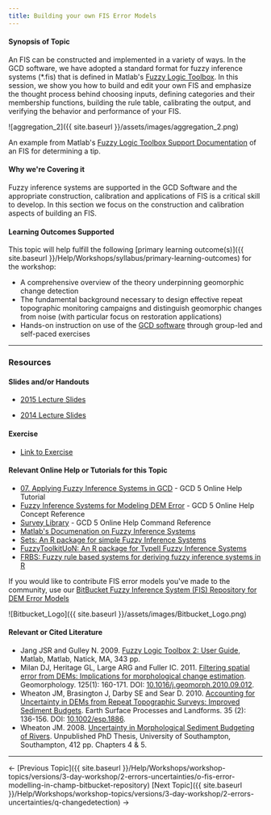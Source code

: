 ```yaml
---
title: Building your own FIS Error Models
---
```


#### Synopsis of Topic

An FIS can be constructed and implemented in a variety of ways. In the GCD software, we have adopted a standard format for fuzzy inference systems (*.fis) that is defined in Matlab's [Fuzzy Logic Toolbox](http://www.mathworks.com/products/fuzzylogic/). In this session, we show you how to build and edit your own FIS and emphasize the thought process behind choosing inputs, defining categories and their membership functions, building the rule table, calibrating the output, and verifying the behavior and performance of your FIS.

![aggregation_2]({{ site.baseurl }}/assets/images/aggregation_2.png)

An example from Matlab's [Fuzzy Logic Toolbox Support Documentation](http://www.mathworks.com/help/toolbox/fuzzy/fp351dup8.html) of an FIS for determining a tip.

#### Why we're Covering it

Fuzzy inference systems are supported in the GCD Software and the appropriate construction, calibration and applications of FIS is a critical skill to develop. In this section we focus on the construction and calibration aspects of building an FIS. 

#### Learning Outcomes Supported

This topic will help fulfill the following [primary learning outcome(s)]({{ site.baseurl }}/Help/Workshops/syllabus/primary-learning-outcomes) for the workshop:

- A comprehensive overview of the theory underpinning geomorphic change detection
- The fundamental background necessary to design effective repeat topographic monitoring campaigns and distinguish geomorphic changes from noise (with particular focus on restoration applications)
- Hands-on instruction on use of the [GCD software](http://www.joewheaton.org/Home/research/software/GCD) through group-led and self-paced exercises

------

### Resources

#### Slides and/or Handouts

- [2015 Lecture Slides](http://etalweb.joewheaton.org/etal_workshops/GCD/2015_USU/N_FuzzyInferenceSystems.pdf)

- [2014 Lecture Slides](http://etal.usu.edu/GCD/Workshop/2014/Lectures/Q_BuildingFIS_GCD_Workshop.pdf)

#### Exercise

- [Link to Exercise](http://gcd6help.joewheaton.org/tutorials--how-to/workshop-tutorials/p-building-your-own-fis)

#### Relevant Online Help or Tutorials for this Topic

- [07. Applying Fuzzy Inference Systems in GCD](http://gcd5help.joewheaton.org/tutorials--how-to/vii-fuzzy-inference-systems-in-gcd) - GCD 5 Online Help Tutorial
- [Fuzzy Inference Systems for Modeling DEM Error](http://gcd5help.joewheaton.org/gcd-concepts/fuzzy-inference-systems-for-modeling-dem-error) - GCD 5 Online Help Concept Reference
- [Survey Library](http://gcd5help.joewheaton.org/gcd-command-reference/data-prep-menu/survey-library) - GCD 5 Online Help Command Reference
- [Matlab's Documenation on Fuzzy Inference Systems](http://www.mathworks.com/help/toolbox/fuzzy/fp351dup8.html)
- [Sets: An R package for simple Fuzzy Inference Systems](http://cran.r-project.org/web/packages/sets/sets.pdf)
- [FuzzyToolkitUoN: An R package for TypeII Fuzzy Inference Systems](http://ima.ac.uk/papers/wagner2011a.pdf)
- [FRBS: Fuzzy rule based systems for deriving fuzzy inference systems in R](http://dicits.ugr.es/software/FRBS/index.php?view=Introduction)

If you would like to contribute FIS error models you've made to the community, use our [BitBucket Fuzzy Inference System (FIS) Repository for DEM Error Models](https://bitbucket.org/pipbailey/fis-dem-error-repository)

![Bitbucket_Logo]({{ site.baseurl }}/assets/images/Bitbucket_Logo.png)

#### Relevant or Cited Literature

- Jang JSR and Gulley N. 2009. [Fuzzy Logic Toolbox 2: User Guide](http://www.mathworks.com/access/helpdesk/help/pdf_doc/fuzzy/fuzzy.pdf), Matlab, Matlab, Natick, MA, 343 pp. 
- Milan DJ, Heritage GL, Large ARG and Fuller IC. 2011. [Filtering spatial error from DEMs: Implications for morphological change estimation](http://etal.usu.edu/ICRRR/GCD/Milan_Filtering%20Spatial%20Error%20from%20DEM%27s.pdf). Geomorphology. 125(1): 160-171. DOI: [10.1016/j.geomorph.2010.09.012](http://dx.doi.org/10.1016/j.geomorph.2010.09.012).
- Wheaton JM, Brasington J, Darby SE and Sear D. 2010. [Accounting for Uncertainty in DEMs from Repeat Topographic Surveys: Improved Sediment Budgets](http://www.joewheaton.org/Home/research/paper-downloads/Wheaton_etal_ESPL_DoD.pdf). Earth Surface Processes and Landforms. 35 (2): 136-156. DOI: [10.1002/esp.1886](http://dx.doi.org/10.1002/esp.1886).
- Wheaton JM. 2008. [Uncertainty in Morphological Sediment Budgeting of Rivers](http://www.joewheaton.org/Home/research/projects-1/morphological-sediment-budgeting/phdthesis). Unpublished PhD Thesis, University of Southampton, Southampton, 412 pp. Chapters 4 & 5.

------

← [Previous Topic]({{ site.baseurl }}/Help/Workshops/workshop-topics/versions/3-day-workshop/2-errors-uncertainties/o-fis-error-modelling-in-champ-bitbucket-repository)            [Next Topic]({{ site.baseurl }}/Help/Workshops/workshop-topics/versions/3-day-workshop/2-errors-uncertainties/q-changedetection) →